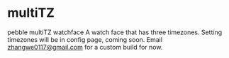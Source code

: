 multiTZ
=======

pebble multiTZ watchface
A watch face that has three timezones.
Setting timezones will be in config page, coming soon.
Email zhangwe0117@gmail.com for a custom build for now.
